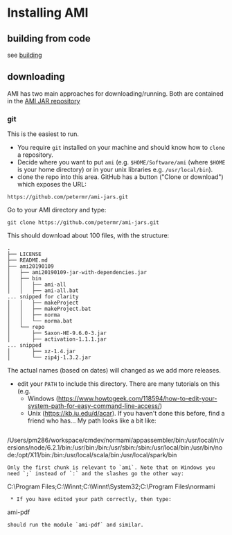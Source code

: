 # Installing AMI

## building from code
see [building](INSTALL.md)

## downloading
AMI has two main approaches for downloading/running. Both are contained in the [AMI JAR repository](http://github.com/petermr/ami-jars)
### git
This is the easiest to run. 
 * You require `git` installed on your machine and should know how to `clone` a repository. 
 * Decide where you want to put `ami` (e.g. `$HOME/Software/ami` (where `$HOME` is your home directory) or in your unix libraries e.g. `/usr/local/bin`).
 * clone the repo into this area. GitHub has a button ("Clone or download") which exposes the URL:
 ```
 https://github.com/petermr/ami-jars.git
 ```
Go to your AMI directory and type:
```
git clone https://github.com/petermr/ami-jars.git
```
This should download about 100 files, with the structure:
```
.
├── LICENSE
├── README.md
├── ami20190109
│   ├── ami20190109-jar-with-dependencies.jar
│   ├── bin
│   │   ├── ami-all
│   │   ├── ami-all.bat
... snipped for clarity
│   │   ├── makeProject
│   │   ├── makeProject.bat
│   │   ├── norma
│   │   └── norma.bat
│   └── repo
│       ├── Saxon-HE-9.6.0-3.jar
│       ├── activation-1.1.1.jar
... snipped
│       ├── xz-1.4.jar
│       └── zip4j-1.3.2.jar
```
The actual names (based on dates) will changed as we add more releases.

 * edit your `PATH` to include this directory. There are many tutorials on this (e.g. 
   - Windows (https://www.howtogeek.com/118594/how-to-edit-your-system-path-for-easy-command-line-access/)
   - Unix (https://kb.iu.edu/d/acar).
   If you haven't done this before, find a friend who has...
   My path looks like a bit like: 
   ```
  /Users/pm286/workspace/cmdev/normami/appassembler/bin:/usr/local/n/versions/node/6.2.1/bin:/usr/bin:/bin:/usr/sbin:/sbin:/usr/local/bin:/usr/bin/node:/opt/X11/bin:/bin:/usr/local/scala/bin:/usr/local/spark/bin
   ```
  Only the first chunk is relevant to `ami`. Note that on Windows you need `;` instead of `:` and the slashes go the other way:
```
C:\Program Files;C:\Winnt;C:\Winnt\System32;C:\Program Files\normami
```
 * If you have edited your path correctly, then type:
```
ami-pdf
```
should run the module `ami-pdf` and similar. 



